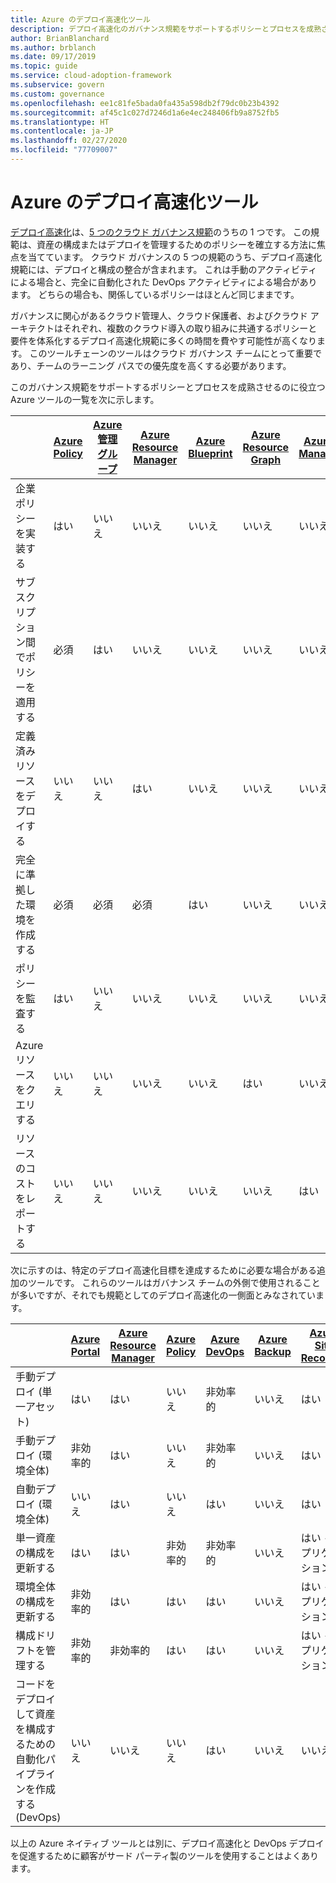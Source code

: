 ```yaml
---
title: Azure のデプロイ高速化ツール
description: デプロイ高速化のガバナンス規範をサポートするポリシーとプロセスを成熟させるのに、Azure ネイティブ ツールがどのように役立つかについて説明します。
author: BrianBlanchard
ms.author: brblanch
ms.date: 09/17/2019
ms.topic: guide
ms.service: cloud-adoption-framework
ms.subservice: govern
ms.custom: governance
ms.openlocfilehash: ee1c81fe5bada0fa435a598db2f79dc0b23b4392
ms.sourcegitcommit: af45c1c027d7246d1a6e4ec248406fb9a8752fb5
ms.translationtype: HT
ms.contentlocale: ja-JP
ms.lasthandoff: 02/27/2020
ms.locfileid: "77709007"
---
```

# <a name="deployment-acceleration-tools-in-azure"></a>Azure のデプロイ高速化ツール

[デプロイ高速化](./index.md)は、[5 つのクラウド ガバナンス規範](../governance-disciplines.md)のうちの 1 つです。 この規範は、資産の構成またはデプロイを管理するためのポリシーを確立する方法に焦点を当てています。 クラウド ガバナンスの 5 つの規範のうち、デプロイ高速化規範には、デプロイと構成の整合が含まれます。 これは手動のアクティビティによる場合と、完全に自動化された DevOps アクティビティによる場合があります。 どちらの場合も、関係しているポリシーはほとんど同じままです。

ガバナンスに関心があるクラウド管理人、クラウド保護者、およびクラウド アーキテクトはそれぞれ、複数のクラウド導入の取り組みに共通するポリシーと要件を体系化するデプロイ高速化規範に多くの時間を費やす可能性が高くなります。 このツールチェーンのツールはクラウド ガバナンス チームにとって重要であり、チームのラーニング パスでの優先度を高くする必要があります。

このガバナンス規範をサポートするポリシーとプロセスを成熟させるのに役立つ Azure ツールの一覧を次に示します。

|  | [Azure Policy](https://docs.microsoft.com/azure/governance/policy/overview) | [Azure 管理グループ](https://docs.microsoft.com/azure/governance/management-groups) | [Azure Resource Manager](https://docs.microsoft.com/azure/azure-resource-manager/resource-group-overview) | [Azure Blueprint](https://docs.microsoft.com/azure/governance/blueprints/overview) | [Azure Resource Graph](https://docs.microsoft.com/azure/governance/resource-graph/overview) | [Azure Cost Management](https://docs.microsoft.com/azure/cost-management) |
|---------|---------|---------|---------|---------|---------|---------|
|企業ポリシーを実装する     |はい |いいえ  |いいえ  |いいえ | いいえ |いいえ |
|サブスクリプション間でポリシーを適用する     |必須 |はい  |いいえ  |いいえ | いいえ |いいえ |
|定義済みリソースをデプロイする     |いいえ |いいえ  |はい  |いいえ | いいえ |いいえ |
|完全に準拠した環境を作成する      |必須 |必須  |必須  |はい | いいえ |いいえ |
|ポリシーを監査する      |はい |いいえ  |いいえ  |いいえ | いいえ |いいえ |
|Azure リソースをクエリする      |いいえ |いいえ  |いいえ  |いいえ |はい |いいえ |
|リソースのコストをレポートする      |いいえ |いいえ  |いいえ  |いいえ |いいえ |はい |

次に示すのは、特定のデプロイ高速化目標を達成するために必要な場合がある追加のツールです。 これらのツールはガバナンス チームの外側で使用されることが多いですが、それでも規範としてのデプロイ高速化の一側面とみなされています。

|  | [Azure Portal](https://azure.microsoft.com/features/azure-portal)  | [Azure Resource Manager](https://docs.microsoft.com/azure/azure-resource-manager/resource-group-overview)  | [Azure Policy](https://docs.microsoft.com/azure/governance/policy/overview) | [Azure DevOps](https://docs.microsoft.com/azure/devops/index) | [Azure Backup](https://docs.microsoft.com/azure/backup/backup-introduction-to-azure-backup) | [Azure Site Recovery](https://docs.microsoft.com/azure/site-recovery/site-recovery-overview) |
|---------|---------|---------|---------|---------|---------|---------|
|手動デプロイ (単一アセット)     | はい | はい  | いいえ  | 非効率的 | いいえ | はい |
|手動デプロイ (環境全体)     | 非効率的 | はい | いいえ  | 非効率的 | いいえ | はい |
|自動デプロイ (環境全体)     | いいえ  | はい  | いいえ  | はい  | いいえ | はい |
|単一資産の構成を更新する     | はい | はい | 非効率的 | 非効率的 | いいえ | はい - レプリケーション中 |
|環境全体の構成を更新する     | 非効率的 | はい | はい | はい  | いいえ | はい - レプリケーション中 |
|構成ドリフトを管理する     | 非効率的 | 非効率的 | はい  | はい  | いいえ | はい - レプリケーション中 |
|コードをデプロイして資産を構成するための自動化パイプラインを作成する (DevOps)     | いいえ | いいえ | いいえ | はい | いいえ | いいえ |

以上の Azure ネイティブ ツールとは別に、デプロイ高速化と DevOps デプロイを促進するために顧客がサード パーティ製のツールを使用することはよくあります。

